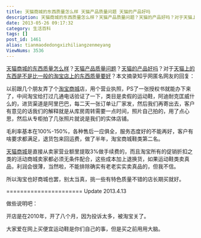 ```yaml
---
title: 天猫商城的东西质量怎么样 天猫产品质量问题 天猫的产品好吗
description: 天猫商城的东西质量怎么样？天猫产品质量问题？天猫的产品好吗？对于天猫上的东西是不是比一般的淘宝店上的东西质量要好？本文摘录知乎网匿名网友的回复：以前跟几个朋友弄了个淘宝商城店，用个营业执照，PS了一张授权书就能办下来了，中间淘宝给打过几通电话验证了一下，类目是卖假的运动鞋，阿迪耐克匡威什么的，进货渠道是阿里巴巴，每二天一张订单让厂家发，然后我们再寄出去，客户有意见的话我们的解释就是从库房周转需要一
date: 2013-05-26 09:17:32
category: 生活百科
tags: []
post_id: 1461
alias: tianmaodedongxizhiliangzenmeyang
ViewNums: 3536
---
```


[天猫商城的东西质量怎么样](/blog/tianmaodedongxizhiliangzenmeyang)？[天猫产品质量问题](/blog/tianmaodedongxizhiliangzenmeyang)？[天猫的产品好吗](/blog/tianmaodedongxizhiliangzenmeyang)？对于[天猫上的东西是不是比一般的淘宝店上的东西质量要好](/blog/tianmaodedongxizhiliangzenmeyang)？本文摘录知乎网匿名网友的回复：

以前跟几个朋友弄了个[淘宝商城](/blog/tianmaodedongxizhiliangzenmeyang)店，用个营业执照，PS了一张授权书就能办下来了，中间淘宝给打过几通电话验证了一下，类目是卖假的运动鞋，阿迪耐克匡威什么的，进货渠道是阿里巴巴，每二天一张订单让厂家发，然后我们再寄出去，客户有意见的话我们的解释就是从库房周转需要一点时间，照片自己拍的，用了点心思，然后从专柜拍了几张照片就说是我们的实体店铺。

毛利率基本在100%-150%，各种售后一应俱全，服务态度好的不能再好，客户有啥要求都满足，退货包来回运费，做了半年，淘宝商城鞋类第二名。

[天猫商城](/blog/tianmaodedongxizhiliangzenmeyang)是直接从卖家营业额里提取3%做手续费的，而且淘宝所有的促销折扣之类的活动商城卖家都必须无条件配合，这些成本加上退换货，如果运动鞋类卖真品，利润会很薄，当然啦，不能排除确实有老老实实卖真品的，但我不信。

所以淘宝也好商城也罢，别太当真，挑一些有特色质量不错的店长期买就好。

======================
Update 2013.4.13

做些说明吧：

开店是在2010年，开了八个月，因为投诉太多，被淘宝关了。

大家爱在网上买便宜运动鞋是你们自己的事，但是买之前用用大脑。

